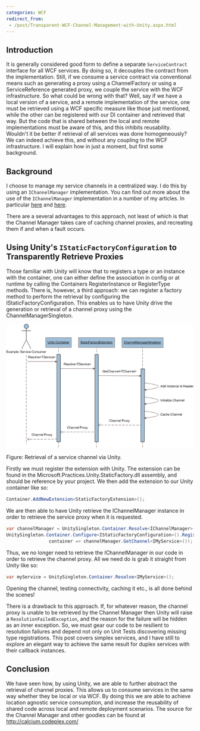 ```yaml
---
categories: WCF
redirect_from:
 - /post/Transparent-WCF-Channel-Management-with-Unity.aspx.html
---
```


## Introduction

It is generally considered good form to define a separate `ServiceContract` interface for all WCF services. 
By doing so, it decouples the contract from the implementation. Still, if we consume a service contract via conventional means 
such as generating a proxy using a ChannelFactory or using a ServiceReference generated proxy, 
we couple the service with the WCF infrastructure. So what could be wrong with that? 
Well, say if we have a local version of a service, and a remote implementation of the service, 
one must be retrieved using a WCF specific measure like those just mentioned, while the other can be registered with our DI container 
and retrieved that way. But the code that is shared between the local and remote implementations must be aware of this, 
and this inhibits reusability. Wouldn't it be better if retrieval of all services was done homogeneously? 
We can indeed achieve this, and without any coupling to the WCF infrastructure. I will explain how in just a moment, but first some background.

## Background

I choose to manage my service channels in a centralized way. I do this by using an `IChannelManager` implementation. 
You can find out more about the use of the `IChannelManager` implementation 
in a number of my articles. In particular [here](http://www.codeproject.com/KB/silverlight/SynchronousSilverlight.aspx#ManagingChannelsInAnEfficientManner) 
and [here](http://www.codeproject.com/KB/smart/Perceptor.aspx#ServiceChannelManagement).

There are a several advantages to this approach, not least of which is that the Channel Manager takes care of caching channel proxies, 
and recreating them if and when a fault occurs.

## Using Unity's `IStaticFactoryConfiguration` to Transparently Retrieve Proxies

Those familiar with Unity will know that to registers a type or an instance with the container, 
one can either define the association in config or at runtime by calling the Containers RegisterInstance or RegisterType methods. 
There is, however, a third approach: we can register a factory method to perform the retrieval by configuring the IStaticFactoryConfiguration. 
This enables us to have Unity drive the generation or retrieval of a channel proxy using the ChannelManagerSingleton.

![Retrieval of a service channel via Unity](/assets/images/2009-07-30-Retrieval.gif)

Figure: Retrieval of a service channel via Unity.

Firstly we must register the extension with Unity. The extension can be found in the Microsoft.Practices.Unity.StaticFactory.dll assembly, 
and should be reference by your project. We then add the extension to our Unity container like so:

```csharp
Container.AddNewExtension<StaticFactoryExtension>();
```

We are then able to have Unity retrieve the IChannelManager instance in order to retrieve the service proxy when it is requested.

```csharp
var channelManager = UnitySingleton.Container.Resolve<IChannelManager>();
UnitySingleton.Container.Configure<IStaticFactoryConfiguration>().RegisterFactory<IMyService>(
				container => channelManager.GetChannel<IMyService>());
```

Thus, we no longer need to retrieve the IChannelManager in our code in order to retrieve the channel proxy. 
All we need do is grab it straight from Unity like so:

```csharp
var myService = UnitySingleton.Container.Resolve<IMyService>();
```

Opening the channel, testing connectivity, caching it etc., is all done behind the scenes!

There is a drawback to this approach. If, for whatever reason, the channel proxy is unable to be retrieved 
by the Channel Manager then Unity will raise a `ResolutionFailedException`, and the reason for the failure will be hidden as an inner exception. 
So, we must gear our code to be resilient to resolution failures and depend not only on Unit Tests discovering missing type registrations. 
This post covers simplex services, and I have still to explore an elegant way to achieve the same result for duplex services with their callback instances.

## Conclusion

We have seen how, by using Unity, we are able to further abstract the retrieval of channel proxies. 
This allows us to consume services in the same way whether they be local or via WCF. 
By doing this we are able to achieve location agnostic service consumption, and increase the reusability 
of shared code across local and remote deployment scenarios. 
The source for the Channel Manager and other goodies can be found at http://calcium.codeplex.com/
